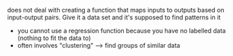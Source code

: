 does not deal with creating a function that maps inputs to outputs based on input-output pairs. Give it a data set and it's supposed to find patterns in it

- you cannot use a regression function because you have no labelled data (nothing to fit the data to)
- often involves "clustering" --> find groups of similar data